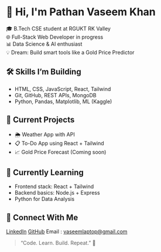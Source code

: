 # 👋 Hi, I'm Pathan Vaseem Khan

🎓 B.Tech CSE student at RGUKT RK Valley  
🌐 Full-Stack Web Developer in progress  
📊 Data Science & AI enthusiast  
💡 Dream: Build smart tools like a Gold Price Predictor

## 🛠️ Skills I’m Building
- HTML, CSS, JavaScript, React, Tailwind
- Git, GitHub, REST APIs, MongoDB
- Python, Pandas, Matplotlib, ML (Kaggle)

## 🧠 Current Projects
- 🌦️ Weather App with API  
- 📋 To-Do App using React + Tailwind  
- 📈 Gold Price Forecast (Coming soon)

## 🌱 Currently Learning
- Frontend stack: React + Tailwind  
- Backend basics: Node.js + Express  
- Python for Data Analysis

## 🔗 Connect With Me
[LinkedIn](https://www.linkedin.com/in/vaseem-khan-pathan-047697303?utm_source=share&utm_campaign=share_via&utm_content=profile&utm_medium=android_app) 
[GitHub]() 
Email : vaseemlaptop@gmail.com

> “Code. Learn. Build. Repeat.” 🚀
